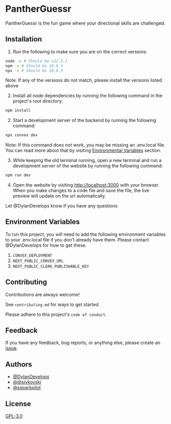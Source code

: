
# PantherGuessr

PantherGuessr is the fun game where your directional skills are challenged.

## Installation

1. Run the following to make sure you are on the correct versions:

```bash
node -v # Should be v22.5.1
npm -v # Should be 10.8.3
npx -v # Should be 10.8.3
```

Note: If any of the versions do not match, please install the versions listed above

2. Install all node dependencies by running the following command in the project's root directory:

```bash
npm install
```

2. Start a development server of the backend by running the following command:

```bash
npx convex dev
```

Note: If this command does not work, you may be missing an .env.local file. You can read more about that by visiting [Environmental Variables](#environment-variables) section.

3. While keeping the old terminal running, open a new terminal and run a development server of the website by running the following command:

```bash
npm run dev
```

4. Open the website by visiting <http://localhost:3000> with your browser. When you make changes to a code file and save the file, the live preview will update on the url automatically.

Let @DylanDevelops know if you have any questions

## Environment Variables

To run this project, you will need to add the following environment variables to your .env.local file if you don't already have them. Please contact @DylanDevelops for how to get these.

1. `CONVEX_DEPLOYMENT`
2. `NEXT_PUBLIC_CONVEX_URL`
3. `NEXT_PUBLIC_CLERK_PUBLISHABLE_KEY`

## Contributing

Contributions are always welcome!

See `contributing.md` for ways to get started.

Please adhere to this project's `code of conduct`.

## Feedback

If you have any feedback, bug reports, or anything else, please create an [issue](https://github.com/PantherGuessr/PantherGuessr/issues).

## Authors

- [@DylanDevelops](https://www.github.com/dylandevelops)
- [@dtsivkovski](https://www.github.com/dtsivkovski)
- [@ssparkpilot](https://www.github.com/ssparkpilot)

## License

[GPL-3.0](https://choosealicense.com/licenses/gpl-3.0/)
